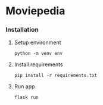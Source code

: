 # Moviepedia

### Installation
1. Setup environment

    ```
    python -m venv env
    ```

2. Install requirements
    ```
    pip install -r requirements.txt
    ```

3. Run app
    ```
    flask run
    ```
